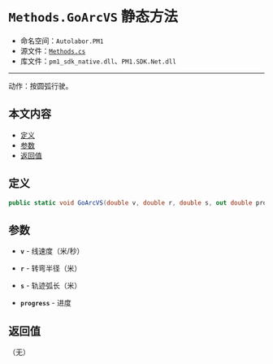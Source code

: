 # `Methods.GoArcVS` 静态方法

- 命名空间：`Autolabor.PM1`
- 源文件：[`Methods.cs`](https://github.com/autolaborcenter/Autolabor.PM1.SDK.Net/blob/master/PM1.SDK.Net/PM1.SDK.Net/Methods.cs)
- 库文件：`pm1_sdk_native.dll`、`PM1.SDK.Net.dll`

------

动作：按圆弧行驶。

## 本文内容

- <a href="#定义">定义</a>
- <a href="#参数">参数</a>
- <a href="#返回值">返回值</a>

<a name="定义"></a>

## 定义

```c#
public static void GoArcVS(double v, double r, double s, out double progress)
```

<a name="参数"></a>

## 参数

* **`v`** - 线速度（米/秒）

* **`r`** - 转弯半径（米）

* **`s`** - 轨迹弧长（米）

* **`progress`** - 进度

<a name="返回值"></a>

## 返回值

（无）
